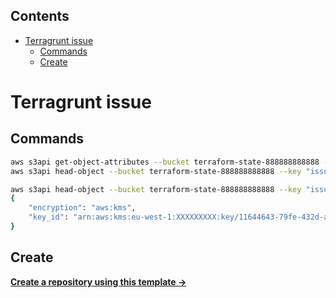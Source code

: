 <!-- START doctoc generated TOC please keep comment here to allow auto update -->
<!-- DON'T EDIT THIS SECTION, INSTEAD RE-RUN doctoc TO UPDATE -->
## Contents

- [Terragrunt issue](#terragrunt-issue)
  - [Commands](#commands)
  - [Create](#create)

<!-- END doctoc generated TOC please keep comment here to allow auto update -->

# Terragrunt issue


## Commands

```sh
aws s3api get-object-attributes --bucket terraform-state-888888888888 --key "issues/2492-terraform.tfstate" --object-attributes ObjectParts
aws s3api head-object --bucket terraform-state-888888888888 --key "issues/2492-terraform.tfstate"

aws s3api head-object --bucket terraform-state-888888888888 --key "issues/2492-terraform.tfstate" --query '{encryption:ServerSideEncryption,key_id:SSEKMSKeyId}'
{
    "encryption": "aws:kms",
    "key_id": "arn:aws:kms:eu-west-1:XXXXXXXXX:key/11644643-79fe-432d-ad82-97987979"
}
```

## Create

[**Create a repository using this template →**][template.generate]

<!-- resources -->
[template.generate]: https://github.com/ik-workshop/terragrunt-issue-2492/generate
